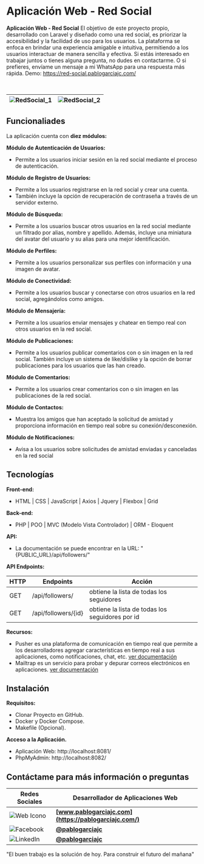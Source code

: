 
# Aplicación Web - Red Social

**Aplicación Web - Red Social** El objetivo de este proyecto propio, desarrollado con Laravel y diseñado como una red social, es priorizar la accesibilidad y la facilidad de uso para los usuarios. La plataforma se enfoca en brindar una experiencia amigable e intuitiva, permitiendo a los usuarios interactuar de manera sencilla y efectiva. Si estás interesado en trabajar juntos o tienes alguna pregunta, no dudes en contactarme. O si prefieres, envíame un mensaje a mi WhatsApp para una respuesta más rápida. Demo: https://red-social.pablogarciajc.com/

</br>

| ![RedSocial_1](https://pablogarciajc.com/wp-content/uploads/2024/03/pablogarciajc-aplicacion-web-red-social-img1.webp) | ![RedSocial_2](https://pablogarciajc.com/wp-content/uploads/2024/03/pablogarciajc-aplicacion-web-red-social-img2.webp) |
|-----------|-----------|

## Funcionaliades

La aplicación cuenta con **diez módulos:**

**Módulo de Autenticación de Usuarios:**

* Permite a los usuarios iniciar sesión en la red social mediante el proceso de autenticación.

**Módulo de Registro de Usuarios:**

* Permite a los usuarios registrarse en la red social y crear una cuenta.
* También incluye la opción de recuperación de contraseña a través de un servidor externo.

**Módulo de Búsqueda:**

* Permite a los usuarios buscar otros usuarios en la red social mediante un filtrado por alias, nombre y apellido. Además, incluye una miniatura del avatar del usuario y su alias para una mejor identificación.

**Módulo de Perfiles:**

* Permite a los usuarios personalizar sus perfiles con información y una imagen de avatar.

**Módulo de Conectividad:**

* Permite a los usuarios buscar y conectarse con otros usuarios en la red social, agregándolos como amigos.

**Módulo de Mensajería:**

* Permite a los usuarios enviar mensajes y chatear en tiempo real con otros usuarios en la red social.

**Módulo de Publicaciones:**

* Permite a los usuarios publicar comentarios con o sin imagen en la red social. También incluye un sistema de like/dislike y la opción de borrar publicaciones para los usuarios que las han creado.

**Módulo de Comentarios:**

* Permite a los usuarios crear comentarios con o sin imagen en las publicaciones de la red social.

**Módulo de Contactos:**

* Muestra los amigos que han aceptado la solicitud de amistad y proporciona información en tiempo real sobre su conexión/desconexión.

**Módulo de Notificaciones:**

* Avisa a los usuarios sobre solicitudes de amistad enviadas y canceladas en la red social

## Tecnologías

**Front-end:**

* HTML | CSS | JavaScript | Axios | Jquery | Flexbox | Grid

**Back-end:**

* PHP | POO | MVC (Modelo Vista Controlador) | ORM - Eloquent

**API:**

* La documentación se puede encontrar en la URL: "{PUBLIC_URL}/api/followers/"

**API Endpoints:**

| HTTP   | Endpoints        | Acción        |
| ----------- | -----------------|----------------- |
| GET         | /api/followers/  | obtiene la lista de todas los seguidores |
| GET         | /api/followers/{id}  | obtiene la lista de todas los seguidores por id |

**Recursos:**

* Pusher es una plataforma de comunicación en tiempo real que permite a los desarrolladores agregar características en tiempo real a sus aplicaciones, como notificaciones, chat, etc. [ver documentación](https://pusher.com/)
* Mailtrap es un servicio para probar y depurar correos electrónicos en aplicaciones. [ver documentación](https://mailtrap.io/)

## Instalación

**Requisitos:**

* Clonar Proyecto en GitHub.
* Docker y Docker Compose.
* Makefile (Opcional).

**Acceso a la Aplicación.**
* Aplicación Web: http://localhost:8081/
* PhpMyAdmin: http://localhost:8082/

## Contáctame para más información o preguntas

| Redes Sociales  | Desarrollador de Aplicaciones Web |
| ------------- | ------------- |
| ![Web Icono](https://pablogarciajc.com/wp-content/uploads/2024/04/web.png) | **[www.pablogarciajc.com](https://pablogarciajc.com/)** |
| ![Facebook](https://pablogarciajc.com/wp-content/uploads/2024/04/facebook.png) | **[@pablogarciajc](https://www.facebook.com/PabloGarciaJC)** |
| ![LinkedIn](https://pablogarciajc.com/wp-content/uploads/2024/04/linkedin.png) | **[@pablogarciajc](https://www.linkedin.com/in/pablogarciajc/)** |

"El buen trabajo es la solución de hoy.
Para construir el futuro del mañana"

